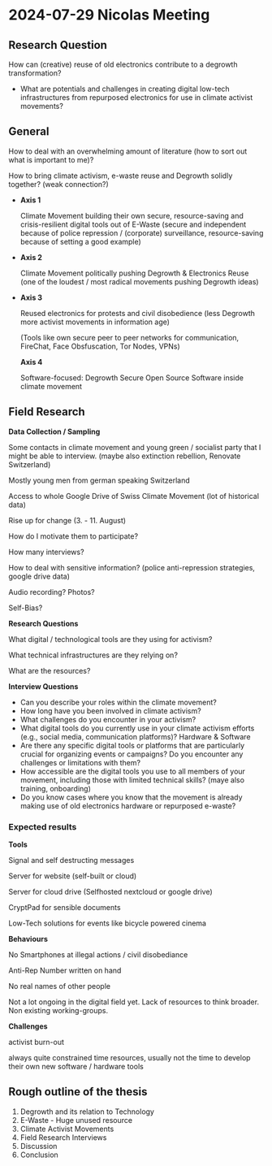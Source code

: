 # 2024-07-29 Nicolas Meeting

## Research Question

How can (creative) reuse of old electronics contribute to a degrowth transformation?

- What are potentials and challenges in creating digital low-tech infrastructures from repurposed electronics for use in climate activist movements?

## General

How to deal with an overwhelming amount of literature (how to sort out what is important to me)?

How to bring climate activism, e-waste reuse and Degrowth solidly together? (weak connection?)

- **Axis 1**

  Climate Movement building their own secure, resource-saving and crisis-resilient digital tools out of E-Waste (secure and independent because of police repression / (corporate) surveillance, resource-saving because of setting a good example)

- **Axis 2**

  Climate Movement politically pushing Degrowth & Electronics Reuse (one of the loudest / most radical movements pushing Degrowth ideas)

- **Axis 3**

  Reused electronics for protests and civil disobedience (less Degrowth more activist movements in information age)

  (Tools like own secure peer to peer networks for communication, FireChat, Face Obsfuscation, Tor Nodes, VPNs)

  **Axis 4**

  Software-focused: Degrowth Secure Open Source Software inside climate movement




## Field Research



**Data Collection / Sampling**

Some contacts in climate movement and young green / socialist party that I might be able to interview. (maybe also extinction rebellion, Renovate Switzerland)

Mostly young men from german speaking Switzerland



Access to whole Google Drive of Swiss Climate Movement (lot of historical data)



Rise up for change (3. - 11. August)





How do I motivate them to participate?

How many interviews?

How to deal with sensitive information? (police anti-repression strategies, google drive data)

Audio recording? Photos?

Self-Bias?





**Research Questions**

What digital / technological tools are they using for activism?

What technical infrastructures are they relying on?

What are the resources?



**Interview Questions**

- Can you describe your roles within the climate movement?
- How long have you been involved in climate activism?
- What challenges do you encounter in your activism?
- What digital tools do you currently use in your climate activism efforts (e.g., social media, communication platforms)? Hardware & Software
- Are there any specific digital tools or platforms that are particularly crucial for organizing events or campaigns? Do you encounter any challenges or limitations with them?
- How accessible are the digital tools you use to all members of your movement, including those with limited technical skills? (maye also training, onboarding)
- Do you know cases where you know that the movement is already making use of old electronics hardware or repurposed e-waste?



### Expected results

**Tools**

Signal and self destructing messages

Server for website (self-built or cloud)

Server for cloud drive (Selfhosted nextcloud or google drive)

CryptPad for sensible documents

Low-Tech solutions for events like bicycle powered cinema



**Behaviours**

No Smartphones at illegal actions / civil disobediance

Anti-Rep Number written on hand

No real names of other people



Not a lot ongoing in the digital field yet. Lack of resources to think broader. Non existing working-groups.



**Challenges**

activist burn-out

always quite constrained time resources, usually not the time to develop their own new software / hardware tools



## Rough outline of the thesis

1. Degrowth and its relation to Technology
2. E-Waste - Huge unused resource
3. Climate Activist Movements
4. Field Research Interviews
5. Discussion
6. Conclusion